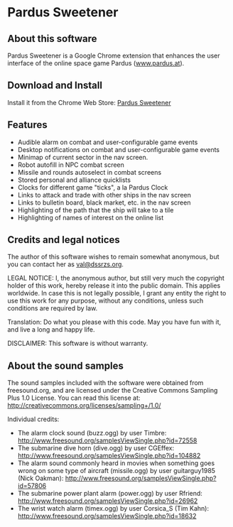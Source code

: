 Pardus Sweetener
================

About this software
-------------------

Pardus Sweetener is a Google Chrome extension that enhances the user
interface of the online space game Pardus (www.pardus.at).

Download and Install
--------------------

Install it from the Chrome Web Store: [Pardus Sweetener](https://chrome.google.com/webstore/detail/pardus-sweetener/ejnppkfdhdnchkcdblfddedelmbpoklo)

Features
--------

 * Audible alarm on combat and user-configurable game events
 * Desktop notifications on combat and user-configurable game events
 * Minimap of current sector in the nav screen.
 * Robot autofill in NPC combat screen
 * Missile and rounds autoselect in combat screens
 * Stored personal and alliance quicklists
 * Clocks for different game "ticks", a la Pardus Clock
 * Links to attack and trade with other ships in the nav screen
 * Links to bulletin board, black market, etc. in the nav screen
 * Highlighting of the path that the ship will take to a tile
 * Highlighting of names of interest on the online list

Credits and legal notices
-------------------------

The author of this software wishes to remain somewhat anonymous, but
you can contact her as val@dssrzs.org.

LEGAL NOTICE: I, the anonymous author, but still very much the
copyright holder of this work, hereby release it into the public
domain. This applies worldwide. In case this is not legally possible,
I grant any entity the right to use this work for any purpose, without
any conditions, unless such conditions are required by law.

Translation: Do what you please with this code. May you have fun with
it, and live a long and happy life.

DISCLAIMER: This software is without warranty.

About the sound samples
-----------------------

The sound samples included with the software were obtained from
freesound.org, and are licensed under the Creative Commons Sampling
Plus 1.0 License.  You can read this license at:
http://creativecommons.org/licenses/sampling+/1.0/

Individual credits:

 * The alarm clock sound (buzz.ogg) by user Timbre:
   http://www.freesound.org/samplesViewSingle.php?id=72558
 * The submarine dive horn (dive.ogg) by user CGEffex:
   http://www.freesound.org/samplesViewSingle.php?id=104882
 * The alarm sound commonly heard in movies when something goes wrong
   on some type of aircraft (missile.ogg) by user guitarguy1985 (Nick
   Oakman):
   http://www.freesound.org/samplesViewSingle.php?id=57806
 * The submarine power plant alarm (power.ogg) by user Rfriend:
   http://www.freesound.org/samplesViewSingle.php?id=26962
 * The wrist watch alarm (timex.ogg) by user Corsica_S (Tim Kahn):
   http://www.freesound.org/samplesViewSingle.php?id=18632
